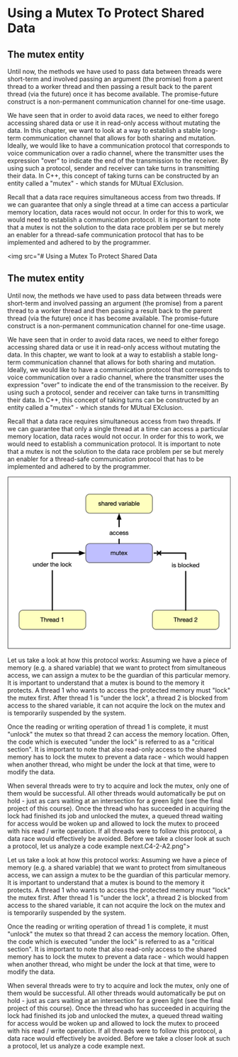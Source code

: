 # Using a Mutex To Protect Shared Data

## The mutex entity

Until now, the methods we have used to pass data between threads were short-term and involved passing an argument (the promise) from a parent thread to a worker thread and then passing a result back to the parent thread (via the future) once it has become available. The promise-future construct is a non-permanent communication channel for one-time usage.

We have seen that in order to avoid data races, we need to either forego accessing shared data or use it in read-only access without mutating the data. In this chapter, we want to look at a way to establish a stable long-term communication channel that allows for both sharing and mutation. Ideally, we would like to have a communication protocol that corresponds to voice communication over a radio channel, where the transmitter uses the expression "over" to indicate the end of the transmission to the receiver. By using such a protocol, sender and receiver can take turns in transmitting their data. In C++, this concept of taking turns can be constructed by an entity called a "mutex" - which stands for MUtual EXclusion.

Recall that a data race requires simultaneous access from two threads. If we can guarantee that only a single thread at a time can access a particular memory location, data races would not occur. In order for this to work, we would need to establish a communication protocol. It is important to note that a mutex is not the solution to the data race problem per se but merely an enabler for a thread-safe communication protocol that has to be implemented and adhered to by the programmer.

<img src="# Using a Mutex To Protect Shared Data

## The mutex entity

Until now, the methods we have used to pass data between threads were short-term and involved passing an argument (the promise) from a parent thread to a worker thread and then passing a result back to the parent thread (via the future) once it has become available. The promise-future construct is a non-permanent communication channel for one-time usage.

We have seen that in order to avoid data races, we need to either forego accessing shared data or use it in read-only access without mutating the data. In this chapter, we want to look at a way to establish a stable long-term communication channel that allows for both sharing and mutation. Ideally, we would like to have a communication protocol that corresponds to voice communication over a radio channel, where the transmitter uses the expression "over" to indicate the end of the transmission to the receiver. By using such a protocol, sender and receiver can take turns in transmitting their data. In C++, this concept of taking turns can be constructed by an entity called a "mutex" - which stands for MUtual EXclusion.

Recall that a data race requires simultaneous access from two threads. If we can guarantee that only a single thread at a time can access a particular memory location, data races would not occur. In order for this to work, we would need to establish a communication protocol. It is important to note that a mutex is not the solution to the data race problem per se but merely an enabler for a thread-safe communication protocol that has to be implemented and adhered to by the programmer.

<img src="C4-2-A2.png"></img>

Let us take a look at how this protocol works: Assuming we have a piece of memory (e.g. a shared variable) that we want to protect from simultaneous access, we can assign a mutex to be the guardian of this particular memory. It is important to understand that a mutex is bound to the memory it protects. A thread 1 who wants to access the protected memory must "lock" the mutex first. After thread 1 is "under the lock", a thread 2 is blocked from access to the shared variable, it can not acquire the lock on the mutex and is temporarily suspended by the system.

Once the reading or writing operation of thread 1 is complete, it must "unlock" the mutex so that thread 2 can access the memory location. Often, the code which is executed "under the lock" is referred to as a "critical section". It is important to note that also read-only access to the shared memory has to lock the mutex to prevent a data race - which would happen when another thread, who might be under the lock at that time, were to modify the data.

When several threads were to try to acquire and lock the mutex, only one of them would be successful. All other threads would automatically be put on hold - just as cars waiting at an intersection for a green light (see the final project of this course). Once the thread who has succeeded in acquiring the lock had finished its job and unlocked the mutex, a queued thread waiting for access would be woken up and allowed to lock the mutex to proceed with his read / write operation. If all threads were to follow this protocol, a data race would effectively be avoided. Before we take a closer look at such a protocol, let us analyze a code example next.C4-2-A2.png"></img>

Let us take a look at how this protocol works: Assuming we have a piece of memory (e.g. a shared variable) that we want to protect from simultaneous access, we can assign a mutex to be the guardian of this particular memory. It is important to understand that a mutex is bound to the memory it protects. A thread 1 who wants to access the protected memory must "lock" the mutex first. After thread 1 is "under the lock", a thread 2 is blocked from access to the shared variable, it can not acquire the lock on the mutex and is temporarily suspended by the system.

Once the reading or writing operation of thread 1 is complete, it must "unlock" the mutex so that thread 2 can access the memory location. Often, the code which is executed "under the lock" is referred to as a "critical section". It is important to note that also read-only access to the shared memory has to lock the mutex to prevent a data race - which would happen when another thread, who might be under the lock at that time, were to modify the data.

When several threads were to try to acquire and lock the mutex, only one of them would be successful. All other threads would automatically be put on hold - just as cars waiting at an intersection for a green light (see the final project of this course). Once the thread who has succeeded in acquiring the lock had finished its job and unlocked the mutex, a queued thread waiting for access would be woken up and allowed to lock the mutex to proceed with his read / write operation. If all threads were to follow this protocol, a data race would effectively be avoided. Before we take a closer look at such a protocol, let us analyze a code example next.